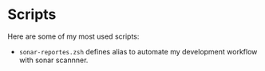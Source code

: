 Scripts
=======

Here are some of my most used scripts:

- `sonar-reportes.zsh` defines alias to automate my development workflow with sonar scannner.
